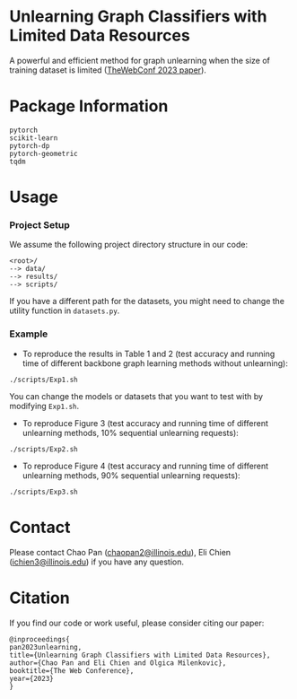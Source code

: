 # Unlearning Graph Classifiers with Limited Data Resources
A powerful and efficient method for graph unlearning when the size of training dataset is limited ([TheWebConf 2023 paper](https://arxiv.org/pdf/2211.03216.pdf)).

# Package Information
```
pytorch
scikit-learn
pytorch-dp
pytorch-geometric
tqdm
```

# Usage
### Project Setup
We assume the following project directory structure in our code:
```
<root>/
--> data/
--> results/
--> scripts/
```
If you have a different path for the datasets, you might need to change the utility function in `datasets.py`.

### Example

- To reproduce the results in Table 1 and 2 (test accuracy and running time of different backbone graph learning methods without unlearning):
```
./scripts/Exp1.sh
```
You can change the models or datasets that you want to test with by modifying `Exp1.sh`.

- To reproduce Figure 3 (test accuracy and running time of different unlearning methods, 10% sequential unlearning requests):
```
./scripts/Exp2.sh
```

- To reproduce Figure 4 (test accuracy and running time of different unlearning methods, 90% sequential unlearning requests):
```
./scripts/Exp3.sh
```

# Contact
Please contact Chao Pan (chaopan2@illinois.edu), Eli Chien (ichien3@illinois.edu) if you have any question.

# Citation
If you find our code or work useful, please consider citing our paper:
```
@inproceedings{
pan2023unlearning,
title={Unlearning Graph Classifiers with Limited Data Resources},
author={Chao Pan and Eli Chien and Olgica Milenkovic},
booktitle={The Web Conference},
year={2023}
}
```
